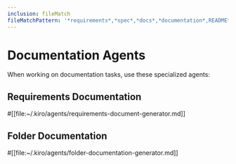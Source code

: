 ```yaml
---
inclusion: fileMatch
fileMatchPattern: '*requirements*,*spec*,*docs*,*documentation*,README*'
---
```


# Documentation Agents

When working on documentation tasks, use these specialized agents:

## Requirements Documentation
#[[file:~/.kiro/agents/requirements-document-generator.md]]

## Folder Documentation  
#[[file:~/.kiro/agents/folder-documentation-generator.md]]
